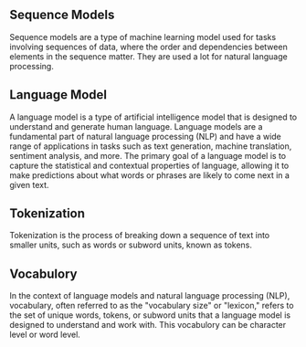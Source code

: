 ## Sequence Models
Sequence models are a type of machine learning model used for tasks involving sequences of data, where the order and dependencies between elements in the sequence matter. They are used a lot for natural language processing.

## Language Model
A language model is a type of artificial intelligence model that is designed to understand and generate human language. Language models are a fundamental part of natural language processing (NLP) and have a wide range of applications in tasks such as text generation, machine translation, sentiment analysis, and more. The primary goal of a language model is to capture the statistical and contextual properties of language, allowing it to make predictions about what words or phrases are likely to come next in a given text.

## Tokenization 
Tokenization is the process of breaking down a sequence of text into smaller units, such as words or subword units, known as tokens.

## Vocabulory
In the context of language models and natural language processing (NLP), vocabulary, often referred to as the "vocabulary size" or "lexicon," refers to the set of unique words, tokens, or subword units that a language model is designed to understand and work with. This vocabulory can be character level or word level.

